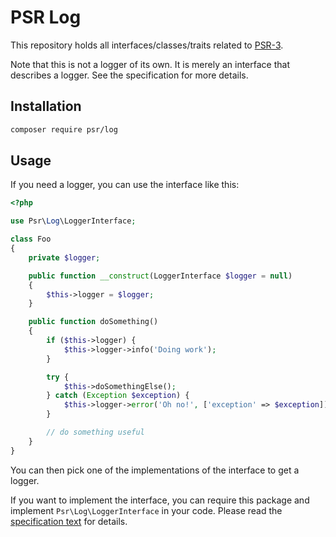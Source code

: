 # PSR Log

This repository holds all interfaces/classes/traits related to
[PSR-3](https://github.com/php-fig/fig-standards/blob/master/accepted/PSR-3-logger-interface.md).

Note that this is not a logger of its own. It is merely an interface that
describes a logger. See the specification for more details.

## Installation

```bash
composer require psr/log
```

## Usage

If you need a logger, you can use the interface like this:

```php
<?php

use Psr\Log\LoggerInterface;

class Foo
{
	private $logger;

	public function __construct(LoggerInterface $logger = null)
	{
		$this->logger = $logger;
	}

	public function doSomething()
	{
		if ($this->logger) {
			$this->logger->info('Doing work');
		}

		try {
			$this->doSomethingElse();
		} catch (Exception $exception) {
			$this->logger->error('Oh no!', ['exception' => $exception]);
		}

		// do something useful
	}
}
```

You can then pick one of the implementations of the interface to get a logger.

If you want to implement the interface, you can require this package and
implement `Psr\Log\LoggerInterface` in your code. Please read the
[specification text](https://github.com/php-fig/fig-standards/blob/master/accepted/PSR-3-logger-interface.md)
for details.
